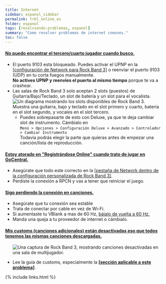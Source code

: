 ```yaml
---
title: Internet
sidebar: espanol_sidebar
permalink: trbl_online_es
folder: espanol
tags: [resolviendo-problemas, espanol]
summary: "Como resolver problemas de internet comunes."
toc: false
---
```


<div class="panel-group" id="accordion">
                    <div class="panel panel-default">
                        <div class="panel-heading">
                            <h4 class="panel-title">
                                <a class="noCrossRef accordion-toggle" data-toggle="collapse" data-parent="#accordion" href="#no-encuentro-jugadores">No puedo encontrar el tercero/cuarto jugador cuando busco.</a>
                            </h4>
                        </div>
                        <div id="no-encuentro-jugadores" class="panel-collapse collapse noCrossRef">
                            <div class="panel-body">
<ul>
<li>El puerto 9103 esta bloqueado. Puedes activar el UPNP en la <a href="https://rb3pc.milohax.org/custom_config_net_es" target="_blank">[configuración de Network para Rock Band 3]</a> o reenviar el puerto 9103 (UDP) en tu corta fuegos manualmente.   <br><strong>No actives UPNP y reenvíes el puerto al mismo tiempo</strong> porque te va a crashear.</li>
<li>Las salas de Rock Band 3 solo aceptan 2 slots (puestos) de Guitarra/Bajo/Teclado, un slot de batería y un slot para el vocalista. <br> <img src="https://rb3pc.milohax.org/images/trbl/online/slotdiag.png" alt="Un diagrama mostrando los slots disponibles de Rock Band 3. Muestra una guitarra, bajo y teclado en el slot primero y cuarto, bateria en el slot segundo, y vocales en el slot tercero."><br>
<ul>
<li>Puedes sobrepasarte de esto con Deluxe, ya que te deja cambiar slot de instrumento. Cámbialo en<br>
<code>Menú &gt; Opciones &gt; Configuración Deluxe &gt; Avanzado &gt; Controlador &gt; Cambiar Instrumento</code> <br>
Todavía podrás elegir la parte que quieras antes de empezar una canción/lista de reproducción.</li>
</ul>
</li>
</ul>
                            </div>
                        </div>
                    </div>
                    <!-- /.panel -->    
                    <div class="panel panel-default">
                        <div class="panel-heading">
                            <h4 class="panel-title">
                                <a class="noCrossRef accordion-toggle" data-toggle="collapse" data-parent="#accordion" href="#registracion-atorada">Estoy atorado en "Registrándose Online" cuando trato de jugar en GoCentral.</a></h4>
                        </div>
                        <div id="registracion-atorada" class="panel-collapse collapse noCrossRef">
                            <div class="panel-body">
                                <ul>
<li>Asegúrate que todo este correcto en la <a href="https://rb3pc.milohax.org/custom_config_net_es" target="_blank">[pestaña de Network dentro de la configuración personalizada de Rock Band 3]</a>.</li>
<li>Perdiste la conexión a RPCN y vas a tener que reiniciar el juego.</li>
</ul>
                            </div>
                        </div>
                    </div>
                    <!-- /.panel -->
                                        <div class="panel panel-default">
                        <div class="panel-heading">
                            <h4 class="panel-title">
                                <a class="noCrossRef accordion-toggle" data-toggle="collapse" data-parent="#accordion" href="#pierdo-conexion-en-partida">Sigo perdiendo la conexión en canciones.</a>
                            </h4>
                        </div>
                        <div id="pierdo-conexion-en-partida" class="panel-collapse collapse noCrossRef">
                            <div class="panel-body">
<ul>
<li>Asegúrate que tu conexión sea estable</li>
<li>Trata de conectar por cable en vez de Wi-Fi.</li>
<li>Si aumentaste tu VBlank a mas de 60 Hz, <a href="https://rb3pc.milohax.org/custom_config_adv_es" target="_blank">bájalo de vuelta a 60 Hz.</a></li>
<li>Manda una queja a tu proveedor de internet o cámbialo.</li>
</ul>
                            </div>
                        </div>
                    </div>
                    <!-- /.panel -->
                                        <div class="panel panel-default">
                        <div class="panel-heading">
                            <h4 class="panel-title">
                                <a class="noCrossRef accordion-toggle" data-toggle="collapse" data-parent="#accordion" href="#customs-grises">Mis customs (canciones adicionales) están desactivadas eso que todos tenemos las mismas canciones descargadas.</a>
                            </h4>
                        </div>
                        <div id="customs-grises" class="panel-collapse collapse noCrossRef">
                            <div class="panel-body">
                                <ul>
<p><img src="https://rb3pc.milohax.org/images/trbl/online/missingsong.png" alt="Una captura de Rock Band 3, mostrando canciones desactivadas en una sala de multijugador." title="Rock Band 3: Ejemplo de canciones no disponibles"></p>

<li>Lee la guía de customs, especialmente la <a href="https://rb3pc.milohax.org/customs_troubleshooting_es#canciones-no-salen-en-l%C3%ADnea--puntajes-no-se-guardan" target="_blank"><strong>[sección aplicable a este problema]</strong></a>.</li>
</ul>
                            </div>
                        </div>
                    </div>
                    <!-- /.panel -->
</div>
<!-- /.panel-group -->

{% include links.html %}